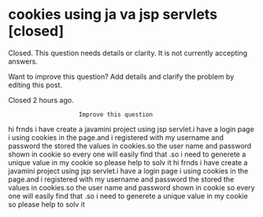 
# cookies using ja va jsp servlets [closed]







Closed. This question needs details or clarity. It is not currently accepting answers.
                        
                    










Want to improve this question? Add details and clarify the problem by editing this post.


Closed 2 hours ago.







                        Improve this question
                    



hi frnds i have create a javamini project using jsp servlet.i have a login page i using cookies in the page.and i registered with my username and password the stored the values in cookies.so the user name and password shown in cookie so every one will easily find that .so i need to generete a unique value in my cookie so please help to solv it
hi frnds i have create a javamini project using jsp servlet.i have a login page i using cookies in the page.and i registered with my username and password the stored the values in cookies.so the user name and password shown in cookie so every one will easily find that .so i need to generete a unique value in my cookie so please help to solv it

        